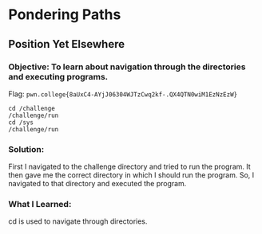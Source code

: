 # Pondering Paths
## Position Yet Elsewhere

### Objective: To learn about navigation through the directories and executing programs.

Flag: `pwn.college{8aUxC4-AYjJ06304WJTzCwq2kf-.QX4QTN0wiM1EzNzEzW}`

```
cd /challenge
/challenge/run
cd /sys
/challenge/run
```

### Solution:

First I navigated to the challenge directory and tried to run the program. It then gave me the correct directory in which I should run the program. So, I navigated to that directory and executed the program.

### What I Learned: 
cd is used to navigate through directories.
